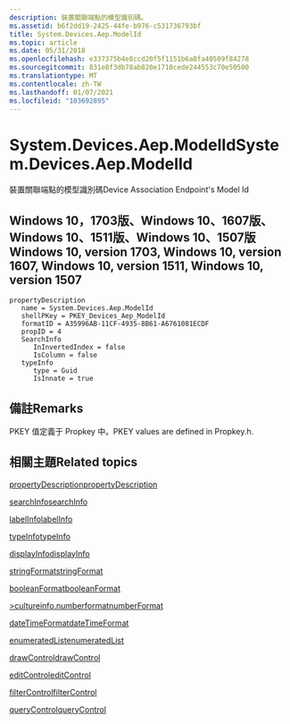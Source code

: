 ```yaml
---
description: 裝置關聯端點的模型識別碼。
ms.assetid: b6f2dd19-2425-44fe-b976-c531736793bf
title: System.Devices.Aep.ModelId
ms.topic: article
ms.date: 05/31/2018
ms.openlocfilehash: e337375b4e8ccd20f5f1151b6a8fa40509f84278
ms.sourcegitcommit: 831e8f3db78ab820e1710cede244553c70e50500
ms.translationtype: MT
ms.contentlocale: zh-TW
ms.lasthandoff: 01/07/2021
ms.locfileid: "103692895"
---
```

# <a name="systemdevicesaepmodelid"></a><span data-ttu-id="d13a7-103">System.Devices.Aep.ModelId</span><span class="sxs-lookup"><span data-stu-id="d13a7-103">System.Devices.Aep.ModelId</span></span>

<span data-ttu-id="d13a7-104">裝置關聯端點的模型識別碼</span><span class="sxs-lookup"><span data-stu-id="d13a7-104">Device Association Endpoint's Model Id</span></span>

## <a name="windows-10-version-1703-windows-10-version-1607-windows-10-version-1511-windows-10-version-1507"></a><span data-ttu-id="d13a7-105">Windows 10，1703版、Windows 10、1607版、Windows 10、1511版、Windows 10、1507版</span><span class="sxs-lookup"><span data-stu-id="d13a7-105">Windows 10, version 1703, Windows 10, version 1607, Windows 10, version 1511, Windows 10, version 1507</span></span>

```
propertyDescription
   name = System.Devices.Aep.ModelId
   shellPKey = PKEY_Devices_Aep_ModelId
   formatID = A35996AB-11CF-4935-8B61-A6761081ECDF
   propID = 4
   SearchInfo
      InInvertedIndex = false
      IsColumn = false
   typeInfo
      type = Guid
      IsInnate = true
```

## <a name="remarks"></a><span data-ttu-id="d13a7-106">備註</span><span class="sxs-lookup"><span data-stu-id="d13a7-106">Remarks</span></span>

<span data-ttu-id="d13a7-107">PKEY 值定義于 Propkey 中。</span><span class="sxs-lookup"><span data-stu-id="d13a7-107">PKEY values are defined in Propkey.h.</span></span>

## <a name="related-topics"></a><span data-ttu-id="d13a7-108">相關主題</span><span class="sxs-lookup"><span data-stu-id="d13a7-108">Related topics</span></span>

<dl> <dt>

[<span data-ttu-id="d13a7-109">propertyDescription</span><span class="sxs-lookup"><span data-stu-id="d13a7-109">propertyDescription</span></span>](./propdesc-schema-propertydescription.md)
</dt> <dt>

[<span data-ttu-id="d13a7-110">searchInfo</span><span class="sxs-lookup"><span data-stu-id="d13a7-110">searchInfo</span></span>](./propdesc-schema-searchinfo.md)
</dt> <dt>

[<span data-ttu-id="d13a7-111">labelInfo</span><span class="sxs-lookup"><span data-stu-id="d13a7-111">labelInfo</span></span>](./propdesc-schema-labelinfo.md)
</dt> <dt>

[<span data-ttu-id="d13a7-112">typeInfo</span><span class="sxs-lookup"><span data-stu-id="d13a7-112">typeInfo</span></span>](./propdesc-schema-typeinfo.md)
</dt> <dt>

[<span data-ttu-id="d13a7-113">displayInfo</span><span class="sxs-lookup"><span data-stu-id="d13a7-113">displayInfo</span></span>](./propdesc-schema-displayinfo.md)
</dt> <dt>

[<span data-ttu-id="d13a7-114">stringFormat</span><span class="sxs-lookup"><span data-stu-id="d13a7-114">stringFormat</span></span>](./propdesc-schema-stringformat.md)
</dt> <dt>

[<span data-ttu-id="d13a7-115">booleanFormat</span><span class="sxs-lookup"><span data-stu-id="d13a7-115">booleanFormat</span></span>](./propdesc-schema-booleanformat.md)
</dt> <dt>

[<span data-ttu-id="d13a7-116">>cultureinfo.numberformat</span><span class="sxs-lookup"><span data-stu-id="d13a7-116">numberFormat</span></span>](./propdesc-schema-numberformat.md)
</dt> <dt>

[<span data-ttu-id="d13a7-117">dateTimeFormat</span><span class="sxs-lookup"><span data-stu-id="d13a7-117">dateTimeFormat</span></span>](./propdesc-schema-datetimeformat.md)
</dt> <dt>

[<span data-ttu-id="d13a7-118">enumeratedList</span><span class="sxs-lookup"><span data-stu-id="d13a7-118">enumeratedList</span></span>](./propdesc-schema-enumeratedlist.md)
</dt> <dt>

[<span data-ttu-id="d13a7-119">drawControl</span><span class="sxs-lookup"><span data-stu-id="d13a7-119">drawControl</span></span>](./propdesc-schema-drawcontrol.md)
</dt> <dt>

[<span data-ttu-id="d13a7-120">editControl</span><span class="sxs-lookup"><span data-stu-id="d13a7-120">editControl</span></span>](./propdesc-schema-editcontrol.md)
</dt> <dt>

[<span data-ttu-id="d13a7-121">filterControl</span><span class="sxs-lookup"><span data-stu-id="d13a7-121">filterControl</span></span>](./propdesc-schema-filtercontrol.md)
</dt> <dt>

[<span data-ttu-id="d13a7-122">queryControl</span><span class="sxs-lookup"><span data-stu-id="d13a7-122">queryControl</span></span>](./propdesc-schema-querycontrol.md)
</dt> </dl>

 

 
